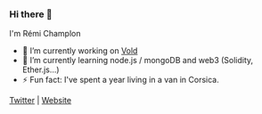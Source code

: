 ### Hi there 👋

I'm Rémi Champlon

- 🔭 I’m currently working on [Vold](https://www.vold.lu/)
- 🌱 I’m currently learning node.js / mongoDB and web3 (Solidity, Ether.js...)
- ⚡ Fun fact: I've spent a year living in a van in Corsica.

[Twitter](https://twitter.com/Kazimir42_) | [Website](https://www.remi-champlon.fr/)
